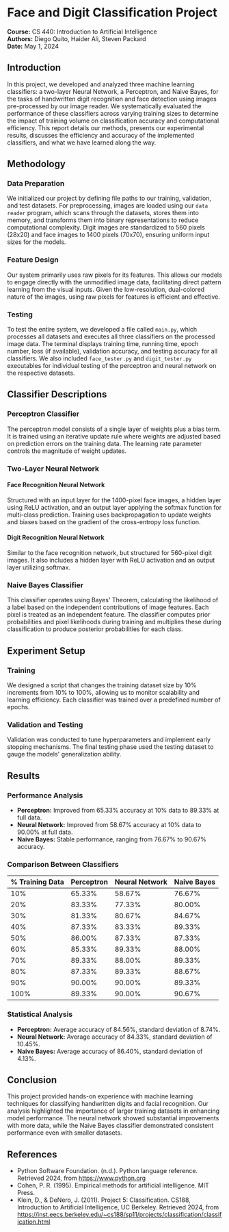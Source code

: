 # Face and Digit Classification Project

**Course:** CS 440: Introduction to Artificial Intelligence  
**Authors:** Diego Quito, Haider Ali, Steven Packard  
**Date:** May 1, 2024

## Introduction

In this project, we developed and analyzed three machine learning classifiers: a two-layer Neural Network, a Perceptron, and Naive Bayes, for the tasks of handwritten digit recognition and face detection using images pre-processed by our image reader. We systematically evaluated the performance of these classifiers across varying training sizes to determine the impact of training volume on classification accuracy and computational efficiency. This report details our methods, presents our experimental results, discusses the efficiency and accuracy of the implemented classifiers, and what we have learned along the way.

## Methodology

### Data Preparation

We initialized our project by defining file paths to our training, validation, and test datasets. For preprocessing, images are loaded using our `data reader` program, which scans through the datasets, stores them into memory, and transforms them into binary representations to reduce computational complexity. Digit images are standardized to 560 pixels (28x20) and face images to 1400 pixels (70x70), ensuring uniform input sizes for the models.

### Feature Design

Our system primarily uses raw pixels for its features. This allows our models to engage directly with the unmodified image data, facilitating direct pattern learning from the visual inputs. Given the low-resolution, dual-colored nature of the images, using raw pixels for features is efficient and effective.

### Testing

To test the entire system, we developed a file called `main.py`, which processes all datasets and executes all three classifiers on the processed image data. The terminal displays training time, running time, epoch number, loss (if available), validation accuracy, and testing accuracy for all classifiers. We also included `face_tester.py` and `digit_tester.py` executables for individual testing of the perceptron and neural network on the respective datasets.

## Classifier Descriptions

### Perceptron Classifier

The perceptron model consists of a single layer of weights plus a bias term. It is trained using an iterative update rule where weights are adjusted based on prediction errors on the training data. The learning rate parameter controls the magnitude of weight updates.

### Two-Layer Neural Network

#### Face Recognition Neural Network

Structured with an input layer for the 1400-pixel face images, a hidden layer using ReLU activation, and an output layer applying the softmax function for multi-class prediction. Training uses backpropagation to update weights and biases based on the gradient of the cross-entropy loss function.

#### Digit Recognition Neural Network

Similar to the face recognition network, but structured for 560-pixel digit images. It also includes a hidden layer with ReLU activation and an output layer utilizing softmax.

### Naive Bayes Classifier

This classifier operates using Bayes' Theorem, calculating the likelihood of a label based on the independent contributions of image features. Each pixel is treated as an independent feature. The classifier computes prior probabilities and pixel likelihoods during training and multiplies these during classification to produce posterior probabilities for each class.

## Experiment Setup

### Training

We designed a script that changes the training dataset size by 10% increments from 10% to 100%, allowing us to monitor scalability and learning efficiency. Each classifier was trained over a predefined number of epochs.

### Validation and Testing

Validation was conducted to tune hyperparameters and implement early stopping mechanisms. The final testing phase used the testing dataset to gauge the models' generalization ability.

## Results

### Performance Analysis

- **Perceptron:** Improved from 65.33% accuracy at 10% data to 89.33% at full data.
- **Neural Network:** Improved from 58.67% accuracy at 10% data to 90.00% at full data.
- **Naive Bayes:** Stable performance, ranging from 76.67% to 90.67% accuracy.

### Comparison Between Classifiers

| % Training Data | Perceptron | Neural Network | Naive Bayes |
|-----------------|------------|----------------|-------------|
| 10%             | 65.33%     | 58.67%         | 76.67%      |
| 20%             | 83.33%     | 77.33%         | 80.00%      |
| 30%             | 81.33%     | 80.67%         | 84.67%      |
| 40%             | 87.33%     | 83.33%         | 89.33%      |
| 50%             | 86.00%     | 87.33%         | 87.33%      |
| 60%             | 85.33%     | 89.33%         | 88.00%      |
| 70%             | 89.33%     | 88.00%         | 89.33%      |
| 80%             | 87.33%     | 89.33%         | 88.67%      |
| 90%             | 90.00%     | 90.00%         | 89.33%      |
| 100%            | 89.33%     | 90.00%         | 90.67%      |

### Statistical Analysis

- **Perceptron:** Average accuracy of 84.56%, standard deviation of 8.74%.
- **Neural Network:** Average accuracy of 84.33%, standard deviation of 10.45%.
- **Naive Bayes:** Average accuracy of 86.40%, standard deviation of 4.13%.

## Conclusion

This project provided hands-on experience with machine learning techniques for classifying handwritten digits and facial recognition. Our analysis highlighted the importance of larger training datasets in enhancing model performance. The neural network showed substantial improvements with more data, while the Naive Bayes classifier demonstrated consistent performance even with smaller datasets.

## References

- Python Software Foundation. (n.d.). Python language reference. Retrieved 2024, from https://www.python.org
- Cohen, P. R. (1995). Empirical methods for artificial intelligence. MIT Press.
- Klein, D., & DeNero, J. (2011). Project 5: Classification. CS188, Introduction to Artificial Intelligence, UC Berkeley. Retrieved 2024, from https://inst.eecs.berkeley.edu/~cs188/sp11/projects/classification/classification.html
